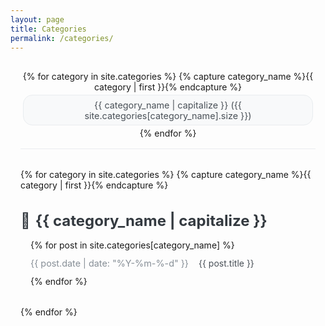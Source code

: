 ```yaml
---
layout: page
title: Categories
permalink: /categories/
---
```


<div class="categories-container">
  <div class="categories-overview">
    {% for category in site.categories %}
      {% capture category_name %}{{ category | first }}{% endcapture %}
      <a href="#{{ category_name | slugify }}" class="category-badge">
        {{ category_name | capitalize }} ({{ site.categories[category_name].size }})
      </a>
    {% endfor %}
  </div>

  <div class="categories-detail">
    {% for category in site.categories %}
      {% capture category_name %}{{ category | first }}{% endcapture %}
      <section class="category-section" id="{{ category_name | slugify }}">
        <h2 class="category-title">
          <span class="category-icon">📑</span>
          {{ category_name | capitalize }}
        </h2>
        <div class="post-list">
          {% for post in site.categories[category_name] %}
            <article class="post-item">
              <span class="post-date">{{ post.date | date: "%Y-%m-%-d" }}</span>
              <a href="{{ post.url | relative_url }}" class="post-link">{{ post.title }}</a>
            </article>
          {% endfor %}
        </div>
      </section>
    {% endfor %}
  </div>
</div>

<style>
.categories-container {
  max-width: 800px;
  margin: 0 auto;
  padding: 1rem;
}

.categories-overview {
  margin-bottom: 2rem;
  padding-bottom: 1rem;
  border-bottom: 1px solid #e9ecef;
  text-align: center;
}

.category-badge {
  display: inline-block;
  padding: 0.4rem 0.8rem;
  margin: 0.25rem;
  background: #f8f9fa;
  border: 1px solid #e9ecef;
  border-radius: 15px;
  color: #495057;
  text-decoration: none;
  font-size: 0.9rem;
  transition: all 0.2s ease;
}

.category-badge:hover {
  background: #e9ecef;
  color: #1971c2;
}

.category-section {
  margin: 2rem 0;
  padding-top: 2rem;
  border-top: 1px solid #e9ecef;
}

.category-section:first-child {
  margin-top: 0;
  padding-top: 0;
  border-top: none;
}

.category-title {
  display: flex;
  align-items: center;
  font-size: 1.5rem;
  color: #343a40;
  margin-bottom: 1rem;
}

.category-icon {
  margin-right: 0.5rem;
}

.post-list {
  margin-left: 1rem;
}

.post-item {
  margin: 0.75rem 0;
  display: flex;
  align-items: baseline;
  gap: 1rem;
}

.post-date {
  color: #868e96;
  font-size: 0.9rem;
  white-space: nowrap;
}

.post-link {
  color: #495057;
  text-decoration: none;
  transition: color 0.2s ease;
}

.post-link:hover {
  color: #1971c2;
}

@media (max-width: 768px) {
  .categories-container {
    padding: 0.5rem;
  }
  
  .post-item {
    flex-direction: column;
    gap: 0.25rem;
  }
}
</style>
